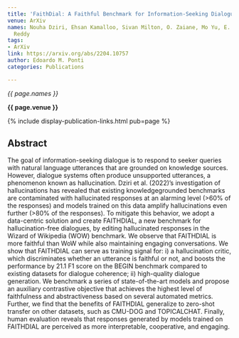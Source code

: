 ```yaml
---
title: 'FaithDial: A Faithful Benchmark for Information-Seeking Dialogue'
venue: ArXiv
names: Nouha Dziri, Ehsan Kamalloo, Sivan Milton, O. Zaiane, Mo Yu, E. Ponti, Siva
  Reddy
tags:
- ArXiv
link: https://arxiv.org/abs/2204.10757
author: Edoardo M. Ponti
categories: Publications

---
```


*{{ page.names }}*

**{{ page.venue }}**

{% include display-publication-links.html pub=page %}

## Abstract

The goal of information-seeking dialogue is to respond to seeker queries with natural language utterances that are grounded on knowledge sources. However, dialogue systems often produce unsupported utterances, a phenomenon known as hallucination. Dziri et al. (2022)’s investigation of hallucinations has revealed that existing knowledgegrounded benchmarks are contaminated with hallucinated responses at an alarming level (>60% of the responses) and models trained on this data amplify hallucinations even further (>80% of the responses). To mitigate this behavior, we adopt a data-centric solution and create FAITHDIAL, a new benchmark for hallucination-free dialogues, by editing hallucinated responses in the Wizard of Wikipedia (WOW) benchmark. We observe that FAITHDIAL is more faithful than WoW while also maintaining engaging conversations. We show that FAITHDIAL can serve as training signal for: i) a hallucination critic, which discriminates whether an utterance is faithful or not, and boosts the performance by 21.1 F1 score on the BEGIN benchmark compared to existing datasets for dialogue coherence; ii) high-quality dialogue generation. We benchmark a series of state-of-the-art models and propose an auxiliary contrastive objective that achieves the highest level of faithfulness and abstractiveness based on several automated metrics. Further, we find that the benefits of FAITHDIAL generalize to zero-shot transfer on other datasets, such as CMU-DOG and TOPICALCHAT. Finally, human evaluation reveals that responses generated by models trained on FAITHDIAL are perceived as more interpretable, cooperative, and engaging.